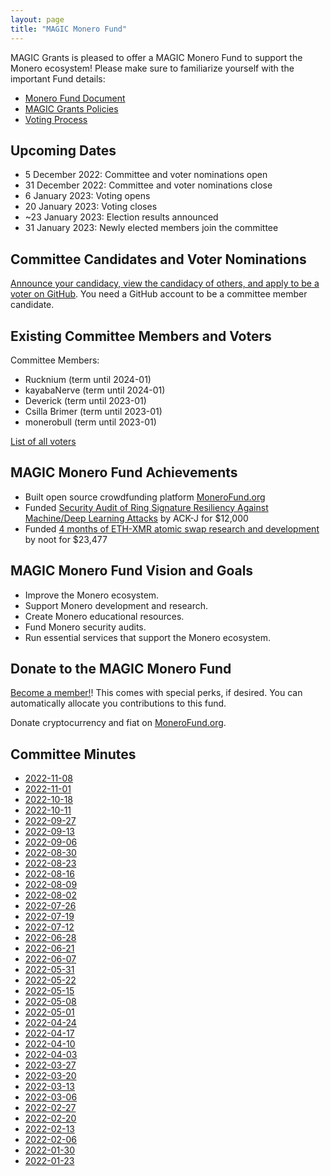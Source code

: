 ```yaml
---
layout: page
title: "MAGIC Monero Fund"
---
```


MAGIC Grants is pleased to offer a MAGIC Monero Fund to support the Monero ecosystem! Please make sure to familiarize yourself with the important Fund details:

* [Monero Fund Document](/funds/monero/monero_fund)
* [MAGIC Grants Policies](/about/documentation)
* [Voting Process](/funds/voting/)

## Upcoming Dates

* 5 December 2022: Committee and voter nominations open
* 31 December 2022: Committee and voter nominations close
* 6 January 2023: Voting opens
* 20 January 2023: Voting closes
* ~23 January 2023: Election results announced
* 31 January 2023: Newly elected members join the committee

<!-- No upcoming dates in the near future. -->

## Committee Candidates and Voter Nominations

[Announce your candidacy, view the candidacy of others, and apply to be a voter on GitHub](https://github.com/MAGICGrants/Monero-Fund-Elections). You need a GitHub account to be a committee member candidate.

## Existing Committee Members and Voters

Committee Members:
* Rucknium (term until 2024-01)
* kayabaNerve (term until 2024-01)
* Deverick (term until 2023-01)
* Csilla Brimer (term until 2023-01)
* monerobull (term until 2023-01)

[List of all voters](/funds/monero/monero_fund_voters)

## MAGIC Monero Fund Achievements

* Built open source crowdfunding platform [MoneroFund.org](https://monerofund.org)
* Funded [Security Audit of Ring Signature Resiliency Against Machine/Deep Learning Attacks](https://github.com/MAGICGrants/Monero-Fund/issues/15) by ACK-J for $12,000
* Funded [4 months of ETH-XMR atomic swap research and development](https://www.gofundme.com/f/noot-ethxmr-atomic-swap-development-4-months) by noot for $23,477

## MAGIC Monero Fund Vision and Goals

* Improve the Monero ecosystem.
* Support Monero development and research.
* Create Monero educational resources.
* Fund Monero security audits.
* Run essential services that support the Monero ecosystem.

## Donate to the MAGIC Monero Fund

[Become a member!](https://magicgrants.budibase.app/app/new-member#/home)! This comes with special perks, if desired. You can automatically allocate you contributions to this fund.

Donate cryptocurrency and fiat on [MoneroFund.org](https://monerofund.org).

## Committee Minutes

* [2022-11-08](/funds/monero/minutes/2022-11-08)
* [2022-11-01](/funds/monero/minutes/2022-11-01)
* [2022-10-18](/funds/monero/minutes/2022-10-18)
* [2022-10-11](/funds/monero/minutes/2022-10-11)
* [2022-09-27](/funds/monero/minutes/2022-09-27)
* [2022-09-13](/funds/monero/minutes/2022-09-13)
* [2022-09-06](/funds/monero/minutes/2022-09-06)
* [2022-08-30](/funds/monero/minutes/2022-08-30)
* [2022-08-23](/funds/monero/minutes/2022-08-23)
* [2022-08-16](/funds/monero/minutes/2022-08-16)
* [2022-08-09](/funds/monero/minutes/2022-08-09)
* [2022-08-02](/funds/monero/minutes/2022-08-02)
* [2022-07-26](/funds/monero/minutes/2022-07-26)
* [2022-07-19](/funds/monero/minutes/2022-07-19)
* [2022-07-12](/funds/monero/minutes/2022-07-12)
* [2022-06-28](/funds/monero/minutes/2022-06-28)
* [2022-06-21](/funds/monero/minutes/2022-06-21)
* [2022-06-07](/funds/monero/minutes/2022-06-07)
* [2022-05-31](/funds/monero/minutes/2022-05-31)
* [2022-05-22](/funds/monero/minutes/2022-05-22)
* [2022-05-15](/funds/monero/minutes/2022-05-15)
* [2022-05-08](/funds/monero/minutes/2022-05-08)
* [2022-05-01](/funds/monero/minutes/2022-05-01)
* [2022-04-24](/funds/monero/minutes/2022-04-24)
* [2022-04-17](/funds/monero/minutes/2022-04-17)
* [2022-04-10](/funds/monero/minutes/2022-04-10)
* [2022-04-03](/funds/monero/minutes/2022-04-03)
* [2022-03-27](/funds/monero/minutes/2022-03-27)
* [2022-03-20](/funds/monero/minutes/2022-03-20)
* [2022-03-13](/funds/monero/minutes/2022-03-13)
* [2022-03-06](/funds/monero/minutes/2022-03-06)
* [2022-02-27](/funds/monero/minutes/2022-02-27)
* [2022-02-20](/funds/monero/minutes/2022-02-20)
* [2022-02-13](/funds/monero/minutes/2022-02-13)
* [2022-02-06](/funds/monero/minutes/2022-02-06)
* [2022-01-30](/funds/monero/minutes/2022-01-30)
* [2022-01-23](/funds/monero/minutes/2022-01-23)
